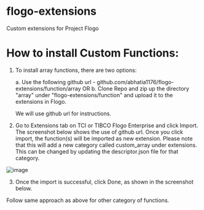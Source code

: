 # flogo-extensions
Custom extensions for Project Flogo

# How to install Custom Functions: 

1. To install array functions, there are two options:

   a. Use the following github url - github.com/abhatia1176/flogo-extensions/function/array
       OR
   b. Clone Repo and zip up the directory "array" under "flogo-extensions/function" and upload it to the extensions in Flogo.

   We will use github url for instructions.
   
2. Go to Extensions tab on TCI or TIBCO Flogo Enterprise and click Import. The screenshot below shows the use of github url. Once you click import, the function(s) will be imported as new extension. Please note that this will add a new category called custom_array under extensions. This can be changed by updating the descriptor.json file for that category.

![image](https://user-images.githubusercontent.com/4227956/73557110-42dd7380-4416-11ea-98d8-7d7747b90717.png)

3. Once the import is successful, click Done, as shown in the screenshot below.



Follow same approach as above for other category of functions.
